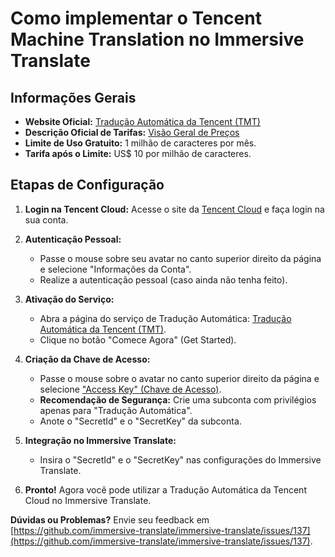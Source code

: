 # Como implementar o Tencent Machine Translation no Immersive Translate

## Informações Gerais

- **Website Oficial:** [Tradução Automática da Tencent (TMT)](https://www.tencentcloud.com/pt/products/tmt)
- **Descrição Oficial de Tarifas:** [Visão Geral de Preços](hhttps://www.tencentcloud.com/pt/document/product/1161/50082)
- **Limite de Uso Gratuito:** 1 milhão de caracteres por mês.
- **Tarifa após o Limite:** US$ 10 por milhão de caracteres.

## Etapas de Configuração

1. **Login na Tencent Cloud:** Acesse o site da [Tencent Cloud](https://www.tencentcloud.com/pt) e faça login na sua conta.

2. **Autenticação Pessoal:**

   - Passe o mouse sobre seu avatar no canto superior direito da página e selecione "Informações da Conta".
   - Realize a autenticação pessoal (caso ainda não tenha feito).

3. **Ativação do Serviço:**

   - Abra a página do serviço de Tradução Automática: [Tradução Automática da Tencent (TMT)](https://www.tencentcloud.com/pt/products/tmt).
   - Clique no botão "Comece Agora" (Get Started).

4. **Criação da Chave de Acesso:**

   - Passe o mouse sobre o avatar no canto superior direito da página e selecione ["Access Key" (Chave de Acesso)](https://console.tencentcloud.com/cam/capi).
   - **Recomendação de Segurança:** Crie uma subconta com privilégios apenas para "Tradução Automática".
   - Anote o "SecretId" e o "SecretKey" da subconta.

5. **Integração no Immersive Translate:**

   - Insira o "SecretId" e o "SecretKey" nas configurações do Immersive Translate.

6. **Pronto!** Agora você pode utilizar a Tradução Automática da Tencent Cloud no Immersive Translate.

**Dúvidas ou Problemas?** Envie seu feedback em [https://github.com/immersive-translate/immersive-translate/issues/137](https://github.com/immersive-translate/immersive-translate/issues/137).
